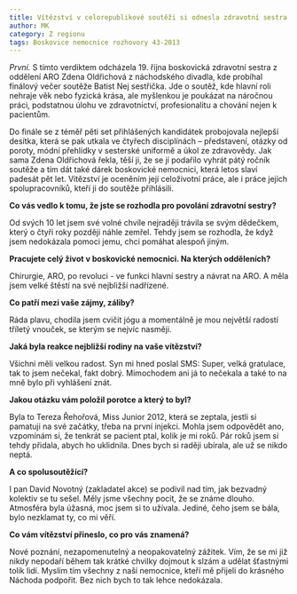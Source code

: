 ```yaml
---
title: Vítězství v celorepublikové soutěži si odnesla zdravotní sestra z Boskovic
author: MK
category: Z regionu
tags: Boskovice nemocnice rozhovory 43-2013
---
```


*První.* S tímto verdiktem odcházela 19. října boskovická zdravotní sestra z oddělení ARO Zdena Oldřichová z náchodského divadla, kde probíhal finálový večer soutěže Batist Nej sestřička. Jde o soutěž, kde hlavní roli nehraje věk nebo fyzická krása, ale myšlenkou je poukázat na náročnou práci, podstatnou úlohu ve zdravotnictví, profesionalitu a chování nejen k pacientům. 

Do finále se z téměř pěti set přihlášených kandidátek probojovala nejlepší desítka, která se pak utkala ve čtyřech disciplínách – představení, otázky od poroty, módní přehlídky v sesterské uniformě a úkol ze zdravovědy. Jak sama Zdena Oldřichová řekla, těší ji, že se jí podařilo vyhrát pátý ročník soutěže a tím dát také dárek boskovické nemocnici, která letos slaví padesát pět let. Vítězství je oceněním její celoživotní práce, ale i práce jejích spolupracovníků, kteří ji do soutěže přihlásili. 

**Co vás vedlo k tomu, že jste se rozhodla pro povolání zdravotní sestry?**

Od svých 10 let jsem své volné chvíle nejraději trávila se svým dědečkem, který o čtyři roky později náhle zemřel. Tehdy jsem se rozhodla, že když jsem nedokázala pomoci jemu, chci pomáhat alespoň jiným. 

**Pracujete celý život v boskovické nemocnici. Na kterých odděleních?**

Chirurgie, ARO, po revoluci - ve funkci hlavní sestry a návrat na ARO. A měla jsem velké štěstí na své nejbližší nadřízené. 

**Co patří mezi vaše zájmy, záliby?**

Ráda plavu, chodila jsem cvičit jógu a momentálně je mou největší radostí tříletý vnouček, se kterým se nejvíc nasměji. 

**Jaká byla reakce nejbližší rodiny na vaše vítězství?**

Všichni měli velkou radost. Syn mi hned poslal SMS: Super, velká gratulace, tak to jsem nečekal, fakt dobrý. Mimochodem ani já to nečekala a také to na mně bylo při vyhlášení znát. 

**Jakou otázku vám položil porotce a který to byl?**

Byla to Tereza Řehořová, Miss Junior 2012, která se zeptala, jestli si pamatuji na své začátky, třeba na první injekci. Mohla jsem odpovědět ano, vzpomínám si, že tenkrát se pacient ptal, kolik je mi roků. Pár roků jsem si tehdy přidala, abych ho uklidnila. Dnes bych si raději ubírala, ale už se nikdo neptá. 

**A co spolusoutěžící?**

I pan David Novotný (zakladatel akce) se podivil nad tím, jak bezvadný kolektiv se tu sešel. Měly jsme všechny pocit, že se známe dlouho. Atmosféra byla úžasná, moc jsem si to užívala. Jediné, čeho jsem se bála, bylo nezklamat ty, co mi věří. 

**Co vám vítězství přineslo, co pro vás znamená?**

Nové poznání, nezapomenutelný a neopakovatelný zážitek. Vím, že se mi již nikdy nepodaří během tak krátké chvilky dojmout k slzám a udělat šťastnými tolik lidí. Myslím tím všechny z naší nemocnice, kteří mě přijeli do krásného Náchoda podpořit. Bez nich bych to tak lehce nedokázala.